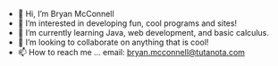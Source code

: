 - 👋 Hi, I’m Bryan McConnell
- 👀 I’m interested in developing fun, cool programs and sites!
- 🌱 I’m currently learning Java, web development, and basic calculus.
- 💞️ I’m looking to collaborate on anything that is cool!
- 📫 How to reach me ... email: bryan.mcconnell@tutanota.com

<!---
bryanamc/bryanamc is a ✨ special ✨ repository because its `README.md` (this file) appears on your GitHub profile.
You can click the Preview link to take a look at your changes.
--->
